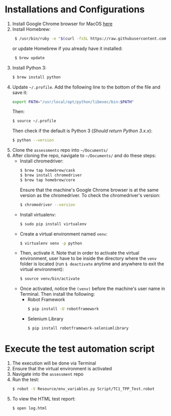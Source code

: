 # Installations and Configurations
1. Install Google Chrome browser for MacOS [here](https://www.google.com/chrome/)
2. Install Homebrew:
   ```bash
    $ /usr/bin/ruby -e "$(curl -fsSL https://raw.githubusercontent.com/Homebrew/install/master/install)"
   ```
   or update Homebrew if you already have it installed:
   ```bash
    $ brew update
   ```
3. Install Python 3:
   ```bash
   $ brew install python
   ```
4. Update `~/.profile`. Add the following line to the bottom of the file and save it:
   ```bash
   export PATH="/usr/local/opt/python/libexec/bin:$PATH"
   ```
   Then:
   ```bash
   $ source ~/.profile
   ```
   Then check if the default is Python 3 (*Should return Python 3.x.x*):
   ```bash
   $ python --version
   ```
5. Clone the `assessments` repo into `~/Documents/`
6. After cloning the repo, navigate to `~/Documents/` and do these steps:
   - Install chromedriver:
     ```bash
     $ brew tap homebrew/cask
     $ brew install chromedriver
     $ brew tap homebrew/core
     ```
     Ensure that the machine's Google Chrome browser is at the same version as the chromedriver. To check the chromedriver's version:
     ```bash
     $ chromedriver --version
     ```
   - Install virtualenv:
     ```bash
     $ sudo pip install virtualenv
     ```
   - Create a virtual environment named `venv`:
     ```bash
     $ virtualenv venv -p python
     ```
   - Then, activate it. Note that in order to activate the virtual environment, user have to be inside the directory where the `venv` folder is located 
     (run `$ deactivate` anytime and anywhere to exit the virtual environment):
     ```bash
     $ source venv/bin/activate
     ```
   - Once activated, notice the `(venv)` before the machine's user name in Terminal. Then install the following:
     - Robot Framework
       ```bash
       $ pip install -U robotframework
       ```
     - Selenium Library
       ```bash
       $ pip install robotframework-seleniumlibrary
       ```
# Execute the test automation script
1. The execution will be done via Terminal
2. Ensure that the virtual environment is activated
3. Navigate into the `assessment` repo
4. Run the test:
   ```bash
   $ robot -V Resource/env_variables.py Script/TC1_TPP_Test.robot
   ```
5. To view the HTML test report:
   ```bash
   $ open log.html
   ```
